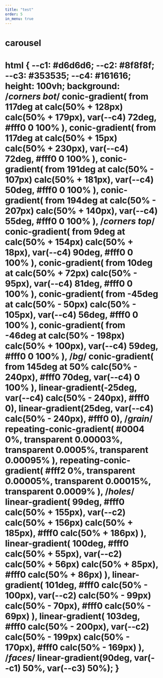 ```yaml
---
title: "test"
order: 5
in_menu: true
---
```

<h1>carousel</h1>
<h1 class=test>

html {
	--c1: #d6d6d6;
	--c2: #8f8f8f;
	--c3: #353535;
	--c4: #161616;
	height: 100vh;
	background: 		
		/*corners bot*/ conic-gradient(
			from 117deg at calc(50% + 128px) calc(50% + 179px),
			var(--c4) 72deg,
			#fff0 0 100%
		),
		conic-gradient(
			from 117deg at calc(50% + 15px) calc(50% + 230px),
			var(--c4) 72deg,
			#fff0 0 100%
		),
		conic-gradient(
			from 191deg at calc(50% - 107px) calc(50% + 181px),
			var(--c4) 50deg,
			#fff0 0 100%
		),
		conic-gradient(
			from 194deg at calc(50% - 207px) calc(50% + 140px),
			var(--c4) 55deg,
			#fff0 0 100%
		),
		/*corners top*/
			conic-gradient(
				from 9deg at calc(50% + 154px) calc(50% + 18px),
				var(--c4) 90deg,
				#fff0 0 100%
			),
		conic-gradient(
			from 10deg at calc(50% + 72px) calc(50% - 95px),
			var(--c4) 81deg,
			#fff0 0 100%
		),
		conic-gradient(
			from -45deg at calc(50% - 50px) calc(50% - 105px),
			var(--c4) 56deg,
			#fff0 0 100%
		),
		conic-gradient(
			from -46deg at calc(50% - 198px) calc(50% + 100px),
			var(--c4) 59deg,
			#fff0 0 100%
		),
		/*bg*/
			conic-gradient(
				from 145deg at 50% calc(50% - 240px),
				#fff0 70deg,
				var(--c4) 0 100%
			),
		linear-gradient(-25deg, var(--c4) calc(50% - 240px), #fff0 0),
		linear-gradient(25deg, var(--c4) calc(50% - 240px), #fff0 0),
		/*grain*/
			repeating-conic-gradient(
				#0004 0%,
				transparent 0.00003%,
				transparent 0.0005%,
				transparent 0.00095%
			),
		repeating-conic-gradient(
			#fff2 0%,
			transparent 0.00005%,
			transparent 0.00015%,
			transparent 0.0009%
		),
		/*holes*/
			linear-gradient(
				99deg,
				#fff0 calc(50% + 155px),
				var(--c2) calc(50% + 156px) calc(50% + 185px),
				#fff0 calc(50% + 186px)
			),
		linear-gradient(
			100deg,
			#fff0 calc(50% + 55px),
			var(--c2) calc(50% + 56px) calc(50% + 85px),
			#fff0 calc(50% + 86px)
		),
		linear-gradient(
			101deg,
			#fff0 calc(50% - 100px),
			var(--c2) calc(50% - 99px) calc(50% - 70px),
			#fff0 calc(50% - 69px)
		),
		linear-gradient(
			103deg,
			#fff0 calc(50% - 200px),
			var(--c2) calc(50% - 199px) calc(50% - 170px),
			#fff0 calc(50% - 169px)
		),
		/*faces*/ linear-gradient(90deg, var(--c1) 50%, var(--c3) 50%);
} 